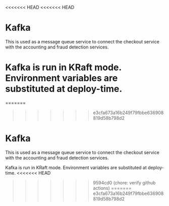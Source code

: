 <<<<<<< HEAD
<<<<<<< HEAD
# Kafka

This is used as a message queue service to connect the checkout service with
the accounting and fraud detection services.

Kafka is run in KRaft mode. Environment variables are substituted at
deploy-time.
=======
=======
>>>>>>> e3cfa673a16b249f79fbbe636908819d58b798d2
# Kafka

This is used as a message queue service to connect the checkout service with
the accounting and fraud detection services.

Kafka is run in KRaft mode. Environment variables are substituted at
deploy-time.
<<<<<<< HEAD
>>>>>>> 9594cd0 (chore: verify github actions)
=======
>>>>>>> e3cfa673a16b249f79fbbe636908819d58b798d2
